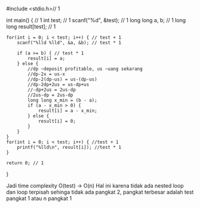 #include <stdio.h>// 1

int main() { // 1
    int test; // 1
    scanf("%d", &test); // 1
    long long a, b; // 1
    long long result[test]; // 1

    for(int i = 0; i < test; i++) { // test + 1
        scanf("%lld %lld", &a, &b); // test * 1
        
        if (a >= b) { // test * 1
            result[i] = a;
        } else { 
            //dp ~deposit profitable, us ~uang sekarang
            //dp-2x = us-x
            //dp-2(dp-us) = us-(dp-us)
            //dp-2dp+2us = us-dp+us
            //-dp+2us = 2us-dp
            //2us-dp = 2us-dp
            long long x_min = (b - a);
            if (a - x_min > 0) {
                result[i] = a - x_min;
            } else {
                result[i] = 0;
            }
        }
    }
    for(int i = 0; i < test; i++) { //test + 1
        printf("%lld\n", result[i]); //test * 1
    }

    return 0; // 1
}

Jadi time complexity O(test) -> O(n)
Hal ini karena tidak ada nested loop dan loop terpisah sehinga tidak ada pangkat 2, pangkat terbesar adalah test pangkat 1 atau n pangkat 1
